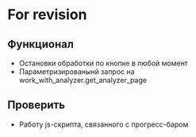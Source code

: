 # For revision

## Функционал

- Остановки обработки по кнопке в любой момент
- Параметризированынй запрос на work_with_analyzer.get_analyzer_page

## Проверить

- Работу js-скрипта, связанного с прогресс-баром
